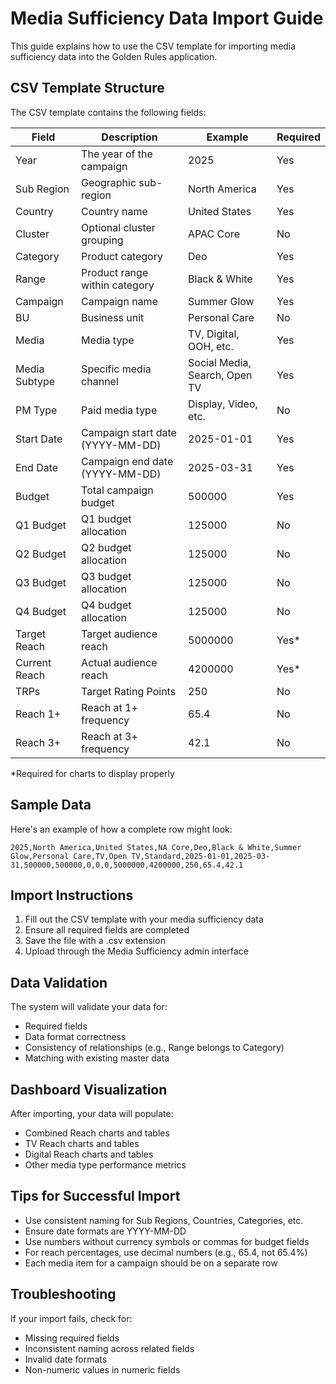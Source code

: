 # Media Sufficiency Data Import Guide

This guide explains how to use the CSV template for importing media sufficiency data into the Golden Rules application.

## CSV Template Structure

The CSV template contains the following fields:

| Field | Description | Example | Required |
|-------|-------------|---------|----------|
| Year | The year of the campaign | 2025 | Yes |
| Sub Region | Geographic sub-region | North America | Yes |
| Country | Country name | United States | Yes |
| Cluster | Optional cluster grouping | APAC Core | No |
| Category | Product category | Deo | Yes |
| Range | Product range within category | Black & White | Yes |
| Campaign | Campaign name | Summer Glow | Yes |
| BU | Business unit | Personal Care | No |
| Media | Media type | TV, Digital, OOH, etc. | Yes |
| Media Subtype | Specific media channel | Social Media, Search, Open TV | Yes |
| PM Type | Paid media type | Display, Video, etc. | No |
| Start Date | Campaign start date (YYYY-MM-DD) | 2025-01-01 | Yes |
| End Date | Campaign end date (YYYY-MM-DD) | 2025-03-31 | Yes |
| Budget | Total campaign budget | 500000 | Yes |
| Q1 Budget | Q1 budget allocation | 125000 | No |
| Q2 Budget | Q2 budget allocation | 125000 | No |
| Q3 Budget | Q3 budget allocation | 125000 | No |
| Q4 Budget | Q4 budget allocation | 125000 | No |
| Target Reach | Target audience reach | 5000000 | Yes* |
| Current Reach | Actual audience reach | 4200000 | Yes* |
| TRPs | Target Rating Points | 250 | No |
| Reach 1+ | Reach at 1+ frequency | 65.4 | No |
| Reach 3+ | Reach at 3+ frequency | 42.1 | No |

*Required for charts to display properly

## Sample Data

Here's an example of how a complete row might look:

```
2025,North America,United States,NA Core,Deo,Black & White,Summer Glow,Personal Care,TV,Open TV,Standard,2025-01-01,2025-03-31,500000,500000,0,0,0,5000000,4200000,250,65.4,42.1
```

## Import Instructions

1. Fill out the CSV template with your media sufficiency data
2. Ensure all required fields are completed
3. Save the file with a .csv extension
4. Upload through the Media Sufficiency admin interface

## Data Validation

The system will validate your data for:
- Required fields
- Data format correctness
- Consistency of relationships (e.g., Range belongs to Category)
- Matching with existing master data

## Dashboard Visualization

After importing, your data will populate:
- Combined Reach charts and tables
- TV Reach charts and tables
- Digital Reach charts and tables
- Other media type performance metrics

## Tips for Successful Import

- Use consistent naming for Sub Regions, Countries, Categories, etc.
- Ensure date formats are YYYY-MM-DD
- Use numbers without currency symbols or commas for budget fields
- For reach percentages, use decimal numbers (e.g., 65.4, not 65.4%)
- Each media item for a campaign should be on a separate row

## Troubleshooting

If your import fails, check for:
- Missing required fields
- Inconsistent naming across related fields
- Invalid date formats
- Non-numeric values in numeric fields
